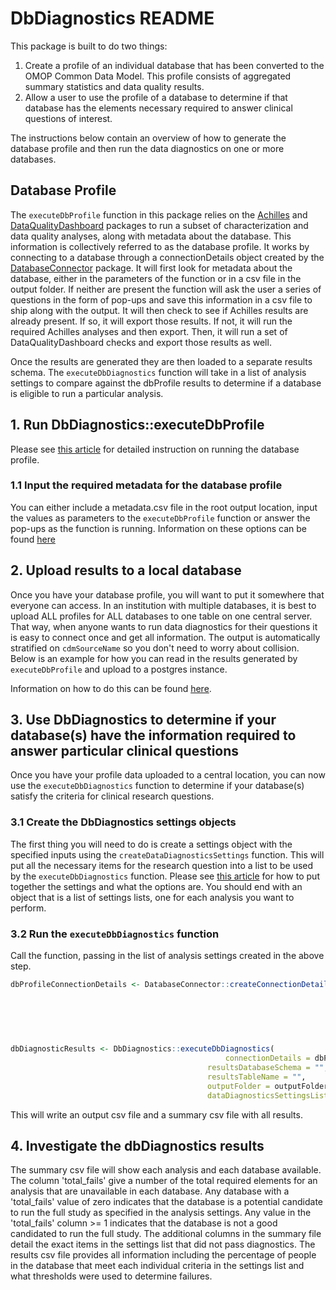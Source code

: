 # DbDiagnostics README

This package is built to do two things:

1. Create a profile of an individual database that has been converted to the OMOP Common Data Model. This profile consists of aggregated summary statistics and data quality results. 
2. Allow a user to use the profile of a database to determine if that database has the elements necessary required to answer clinical questions of interest.
	
The instructions below contain an overview of how to generate the database profile and then run the data diagnostics on one or more databases.  

## Database Profile
The `executeDbProfile` function in this package relies on the [Achilles](https://github.com/ohdsi/Achilles) and [DataQualityDashboard](https://github.com/ohdsi/DataQualityDashboard) packages to run a subset of characterization and data quality analyses, along with metadata about the database. This information is collectively referred to as the database profile. It works by connecting to a database through a connectionDetails object created by the [DatabaseConnector](http://ohdsi.github.io/DatabaseConnector/articles/Connecting.html) package. It will first look for metadata about the database, either in the parameters of the function or in a csv file in the output folder. If neither are present the function will ask the user a series of questions in the form of pop-ups and save this information in a csv file to ship along with the output. It will then check to see if Achilles results are already present. If so, it will export those results. If not, it will run the required Achilles analyses and then export. Then, it will run a set of DataQualityDashboard checks and export those results as well.

Once the results are generated they are then loaded to a separate results schema. The `executeDbDiagnostics` function will take in a list of analysis settings to compare against the dbProfile results to determine if a database is eligible to run a particular analysis.

## 1. Run DbDiagnostics::executeDbProfile

Please see [this article](https://ohdsi.github.io/DbDiagnostics/articles/RunAndUploadDbProfile.html) for detailed instruction on running the database profile.

### 1.1 Input the required metadata for the database profile

You can either include a metadata.csv file in the root output location, input the values as parameters to the `executeDbProfile` function or answer the pop-ups as the function is running. Information on these options can be found [here](https://ohdsi.github.io/DbDiagnostics/articles/Metadata.html)

## 2. Upload results to a local database

Once you have your database profile, you will want to put it somewhere that everyone can access. In an institution with multiple databases, it is best to upload ALL profiles for ALL databases to one table on one central server. That way, when anyone wants to run data diagnostics for their questions it is easy to connect once and get all information. The output is automatically stratified on `cdmSourceName` so you don't need to worry about collision. Below is an example for how you can read in the results generated by `executeDbProfile` and upload to a postgres instance. 

Information on how to do this can be found [here](file:///Users/clairblacketer/Documents/GitHub/DbDiagnostics/docs/articles/RunAndUploadDbProfile.html#upload-dbprofile-results-to-a-local-schema). 
 
## 3. Use DbDiagnostics to determine if your database(s) have the information required to answer particular clinical questions

Once you have your profile data uploaded to a central location, you can now use the `executeDbDiagnostics` function to determine if your database(s) satisfy the criteria for clinical research questions. 

### 3.1 Create the DbDiagnostics settings objects

The first thing you will need to do is create a settings object with the specified inputs using the `createDataDiagnosticsSettings` function. This will put all the necessary items for the research question into a list to be used by the `executeDbDiagnostics` function. Please see [this article](https://ohdsi.github.io/DbDiagnostics/articles/DataDiagnosticsSettings.html) for how to put together the settings and what the options are. You should end with an object that is a list of settings lists, one for each analysis you want to perform. 

### 3.2 Run the `executeDbDiagnostics` function

Call the function, passing in the list of analysis settings created in the above step.

``` r
dbProfileConnectionDetails <- DatabaseConnector::createConnectionDetails(dbms = "",
                                                                         user = ,
                                                                         password = ,
                                                                         server = "your server",
                                                                         port = ,
                                                                         extraSettings = )

dbDiagnosticResults <- DbDiagnostics::executeDbDiagnostics(
												connectionDetails = dbProfileConnectionDetails,
										    resultsDatabaseSchema = "",
										    resultsTableName = "",
										    outputFolder = outputFolder,
										    dataDiagnosticsSettingsList = settingsList)

```

This will write an output csv file and a summary csv file with all results. 


## 4. Investigate the dbDiagnostics results

The summary csv file will show each analysis and each database available. The column 'total_fails' give a number of the total required elements for an analysis that are unavailable in each database. Any database with a 'total_fails' value of zero indicates that the database is a potential candidate to run the full study as specified in the analysis settings. Any value in the 'total_fails' column >= 1 indicates that the database is not a good candidated to run the full study. The additional columns in the summary file detail the exact items in the settings list that did not pass diagnostics. The results csv file provides all information including the percentage of people in the database that meet each individual criteria in the settings list and what thresholds were used to determine failures. 
